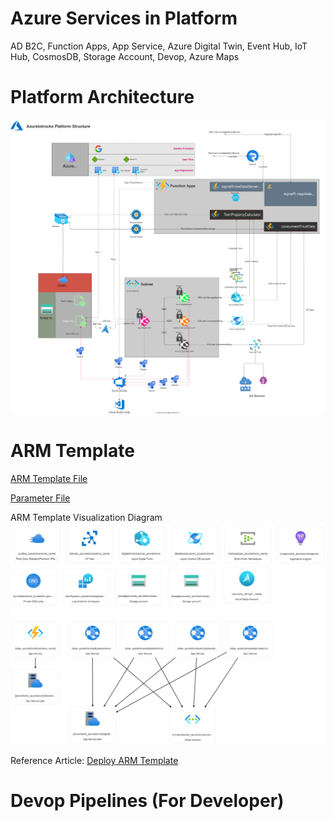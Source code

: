 # Azure Services in Platform 
AD B2C, Function Apps, App Service, Azure Digital Twin, Event Hub, IoT Hub, CosmosDB, Storage Account, Devop, Azure Maps

# Platform Architecture
![Platform Architecture](/designFiles/azureiotrocks_architeture.drawio.svg)

# ARM Template

[ARM Template File](template.json)

[Parameter File](parameters.json)

ARM Template Visualization Diagram
![ARM Visualization](/DocumentsImages/ARM_visualization.png)

Reference Article: [Deploy ARM Template](https://docs.microsoft.com/en-us/azure/azure-resource-manager/templates/quickstart-create-templates-use-the-portal#edit-and-deploy-the-template)

# Devop Pipelines (For Developer)